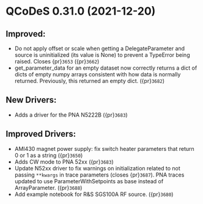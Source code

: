 # QCoDeS 0.31.0 (2021-12-20)

## Improved:

- Do not apply offset or scale when getting a DelegateParameter and source is
  uninitialized (its value is None) to prevent a TypeError being raised. Closes
  {pr}`3653` ({pr}`3662`)
- get_parameter_data for an empty dataset now correctly
  returns a dict of dicts of empty numpy arrays consistent
  with how data is normally returned. Previously, this returned an
  empty dict. ({pr}`3682`)

## New Drivers:

- Adds a driver for the PNA N5222B ({pr}`3683`)

## Improved Drivers:

- AMI430 magnet power supply: fix switch heater parameters that return 0 or 1 as a string ({pr}`3650`)
- Adds CW mode to PNA 52xx ({pr}`3683`)
- Update N52xx driver to fix warnings on initialization
  related to not passing `**kwargs` in trace parameters (closes {pr}`3687`).
  PNA traces updated to use ParameterWithSetpoints as base instead of
  ArrayParameter. ({pr}`3688`)
- Add example notebook for R&S SGS100A RF source. ({pr}`3680`)

